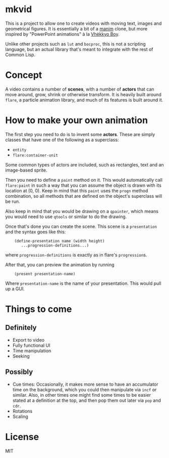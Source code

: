 # mkvid

This is a project to allow one to create videos
with moving text, images and geometrical figures.
It is essentially a bit of a [manim][] clone, 
but more inspired by "PowerPoint animations" à la [Vhèkkyo Boy][].

Unlike other projects such as `lut` and `bocproc`,
this is not a scripting language, but an actual library 
that's meant to integrate with the rest of Common Lisp.

[manim]: https://github.com/3b1b/manim
[Vhèkkyo Boy]: https://www.facebook.com/VhekkyoBoy/

# Concept
A video contains a number of **scenes**, with a number of **actors**
that can move around, grow, shrink or otherwise transform.
It is heavily built around `flare`, a particle animation library,
and much of its features is built around it.

# How to make your own animation
The first step you need to do is to invent some **actors**.
These are simply classes that have one of the following as a superclass:

- `entity`
- `flare:container-unit`

Some common types of actors are included, such as rectangles, text
and an image-based sprite.

Then you need to define a `paint` method on it.
This would automatically call `flare:paint` in such a way
that you can assume the object is drawn with its location at (0, 0).
Keep in mind that this `paint` uses the `progn` method combination,
so all methods that are defined on the object's superclass will be run.

Also keep in mind that you would be drawing on a `qpainter`,
which means you would need to use `qtools` or similar to do the drawing.

Once that's done you can create the scene.
This scene is a `presentation` and the syntax goes like this:

```
    (define-presentation name (width height) 
       ...progression-definitions...)

```

where `progression-definitions` is exactly as in flare's `progression`s.

After that, you can preview the animation by running

```
    (present presentation-name)
```

Where `presentation-name` is the name of your presentation.
This would pull up a GUI.

# Things to come
## Definitely

- Export to video
- Fully functional UI
- Time manipulation
- Seeking

## Possibly

- Cue times:
  Occasionally, it makes more sense to have an accumulator time on the background,
  which you could then manipulate via `incf` or similar.
  Also, in other times one might find some times to be easier stated at a definition at the top,
  and then pop them out later via `pop` and `cdr`.
- Rotations
- Scaling

# License

MIT

